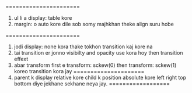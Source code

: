 ======================
1. ul li a display: table kore
2. margin: o auto kore dile sob somy majhkhan theke align suru hobe

======================
1. jodi display: none kora thake tokhon transition kaj kore na 
2. tai transition er jonno visibilty and opacity use kora hoy then transition effext
3. abar transform first e transform: sckew(0) then transform: sckew(1) koreo transition kora jay
=====================
1. parent k display relative kore child k position absolute kore left right top bottom diye jekhane sekhane neya jay.
==================


